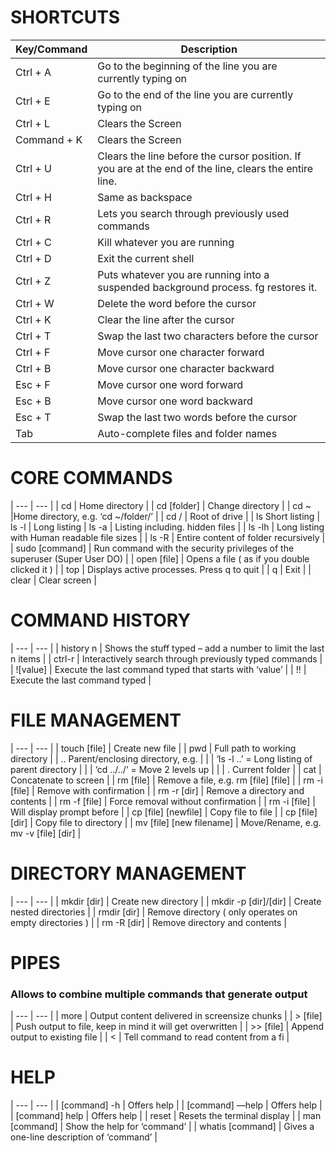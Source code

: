 # SHORTCUTS

| Key/Command | Description |
| ----------- | ----------- |
| Ctrl + A |	Go to the beginning of the line you are currently typing on |
| Ctrl + E |	Go to the end of the line you are currently typing on |
| Ctrl + L |	Clears the Screen |
| Command + K |	Clears the Screen |
| Ctrl + U |	Clears the line before the cursor position. If you are at the end of the line, clears the entire line. |
| Ctrl + H |	Same as backspace |
| Ctrl + R |	Lets you search through previously used commands |
| Ctrl + C |	Kill whatever you are running |
| Ctrl + D |	Exit the current shell |
| Ctrl + Z |	Puts whatever you are running into a suspended background process. fg restores it. |
| Ctrl + W |	Delete the word before the cursor |
| Ctrl + K |	Clear the line after the cursor |
| Ctrl + T |	Swap the last two characters before the cursor |
| Ctrl + F |	Move cursor one character forward |
| Ctrl + B |	Move cursor one character backward |
| Esc + F |	Move cursor one word forward |
| Esc + B |	Move cursor one word backward |
| Esc + T |	Swap the last two words before the cursor |
| Tab |	Auto-complete files and folder names |

# CORE COMMANDS
| --- | --- |
| cd |	Home directory |
| cd [folder] |	Change directory |
| cd ~ |Home directory, e.g. ‘cd ~/folder/’ |
| cd / |	Root of drive |
| ls	Short listing
| ls -l |	Long listing
| ls -a |	Listing including. hidden files |
| ls -lh |	Long listing with Human readable file sizes |
| ls -R |	Entire content of folder recursively |
| sudo [command] | Run command with the security privileges of the superuser (Super User DO) |
| open [file] |	Opens a file ( as if you double clicked it ) |
| top |	Displays active processes. Press q to quit |
| q |	Exit |
| clear |	Clear screen |

# COMMAND HISTORY
| --- | --- |
| history n |	Shows the stuff typed – add a number to limit the last n items |
| ctrl-r	| Interactively search through previously typed commands |
| ![value]	| Execute the last command typed that starts with ‘value’ |
| !! | Execute the last command typed |

# FILE MANAGEMENT
| --- | --- |
| touch [file] |	Create new file |
| pwd |	Full path to working directory |
| .. Parent/enclosing directory, e.g. |
| | ‘ls -l ..’ = Long listing of parent directory |
| | ‘cd ../../’ = Move 2 levels up |
| | .	Current folder |
| cat |	Concatenate to screen |
| rm [file] |	Remove a file, e.g. rm [file] [file] |
| rm -i [file] |	Remove with confirmation |
| rm -r [dir] |	Remove a directory and contents |
| rm -f [file] |	Force removal without confirmation |
| rm -i [file] |	Will display prompt before |
| cp [file] [newfile] |	Copy file to file |
| cp [file] [dir] |	Copy file to directory |
| mv [file] [new filename] |	Move/Rename, e.g. mv -v [file] [dir] |

# DIRECTORY MANAGEMENT
| --- | --- |
| mkdir [dir] |	Create new directory |
| mkdir -p [dir]/[dir] | Create nested directories |
| rmdir [dir] |	Remove directory ( only operates on empty directories ) |
| rm -R [dir] |	Remove directory and contents |

# PIPES
### Allows to combine multiple commands that generate output
| --- | --- |
| more |	Output content delivered in screensize chunks |
| > [file] |	Push output to file, keep in mind it will get overwritten |
| >> [file] |	Append output to existing file |
| <	 | Tell command to read content from a fi |

# HELP
| --- | --- |
| [command] -h |	Offers help |
| [command] —help |	Offers help |
| [command] help |	Offers help |
| reset |	Resets the terminal display |
| man [command] |	Show the help for ‘command’ |
| whatis [command] | Gives a one-line description of ‘command’ |

